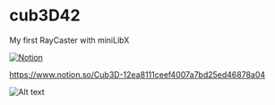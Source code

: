 # cub3D42
My first RayCaster with miniLibX<br>

[![Notion](https://img.shields.io/badge/-Mail-blue?style=flat&logo=Gmail&logoColor=white&link=mailto:miranda.oliveira.angelica@gmail.com)](mailto:miranda.oliveira.angelica@gmail.com)

https://www.notion.so/Cub3D-12ea8111ceef4007a7bd25ed46878a04

![Alt text](https://media1.tenor.com/images/83592060cb2d2cf51e98a5809aeb60d3/tenor.gif?itemid=16734116 "")
